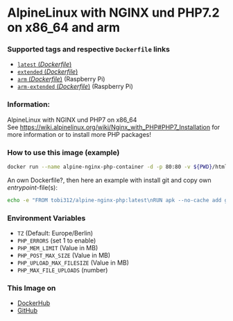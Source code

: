 # AlpineLinux with NGINX und PHP7.2 on x86_64 and arm

### Supported tags and respective `Dockerfile` links
-	[`latest` (*Dockerfile*)](https://github.com/Tob1asDocker/alpine-nginx-php/blob/master/Dockerfile)
-	[`extended` (*Dockerfile*)](https://github.com/Tob1asDocker/alpine-nginx-php/blob/master/Dockerfile-extended)
-	[`arm` (*Dockerfile*)](https://github.com/Tob1asDocker/alpine-nginx-php/blob/master/Dockerfile-arm) (Raspberry Pi)
-	[`arm-extended` (*Dockerfile*)](https://github.com/Tob1asDocker/alpine-nginx-php/blob/master/Dockerfile-arm-extended) (Raspberry Pi)

### Information:
AlpineLinux with NGINX und PHP7 on x86_64  
See https://wiki.alpinelinux.org/wiki/Nginx_with_PHP#PHP7_Installation for more information or to install more PHP packages!

### How to use this image (example)
 
```sh
docker run --name alpine-nginx-php-container -d -p 80:80 -v ${PWD}/html:/var/www/html -e PHP_ERRORS=1 -e PHP_UPLOAD_MAX_FILESIZE=250 tobi312/alpine-nginx-php:latest
 ``` 
  
An own Dockerfile?, then here an example with install git and copy own *entrypoint*-file(s):  

```sh
echo -e "FROM tobi312/alpine-nginx-php:latest\nRUN apk --no-cache add git\nCOPY *.sh /entrypoint.d/" > Dockerfile
```

### Environment Variables
* `TZ` (Default: Europe/Berlin)
* `PHP_ERRORS` (set 1 to enable)
* `PHP_MEM_LIMIT` (Value in MB)
* `PHP_POST_MAX_SIZE` (Value in MB)
* `PHP_UPLOAD_MAX_FILESIZE` (Value in MB)
* `PHP_MAX_FILE_UPLOADS` (number)

### This Image on
* [DockerHub](https://hub.docker.com/r/tobi312/alpine-nginx-php/)
* [GitHub](https://github.com/Tob1asDocker/alpine-nginx-php)
